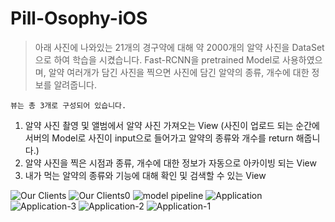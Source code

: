 # Pill-Osophy-iOS
> 아래 사진에 나와있는 21개의 경구약에 대해 약 2000개의 알약 사진을 DataSet으로 하여 학습을 시켰습니다.
> Fast-RCNN을 pretrained Model로 사용하였으며, 알약 여러개가 담긴 사진을 찍으면 사진에 담긴 알약의 종류, 개수에 대한 정보를 알려줍니다. <br>

```뷰는 총 3개로 구성되어 있습니다.```
1. 알약 사진 촬영 및 앨범에서 알약 사진 가져오는 View (사진이 업로드 되는 순간에 서버의 Model로 사진이 input으로 들어가고 알약의 종류와 개수를 return 해줍니다.)
2. 알약 사진을 찍은 시점과 종류, 개수에 대한 정보가 자동으로 아카이빙 되는 View
3. 내가 먹는 알약의 종류와 기능에 대해 확인 및 검색할 수 있는 View

![Our Clients](https://github.com/oy6uns/Pill-Osophy-iOS/assets/45239582/f88fa399-6c13-4448-b4a0-f4638807d7e8)
![Our Clients0](https://github.com/oy6uns/Pill-Osophy-iOS/assets/45239582/3aa84e54-2345-4467-8fd7-d8565106b7a1)
![model pipeline](https://github.com/oy6uns/Pill-Osophy-iOS/assets/45239582/099c307b-bafc-4d03-9d34-884254f17aa1)
![Application](https://github.com/oy6uns/Pill-Osophy-iOS/assets/45239582/f22a3245-3cf5-4ea7-971c-41fc6cebb043)
![Application-3](https://github.com/oy6uns/Pill-Osophy-iOS/assets/45239582/324f062c-68a9-4512-a35a-ede1ca819f26)
![Application-2](https://github.com/oy6uns/Pill-Osophy-iOS/assets/45239582/ef3bbdb7-ede3-4eb3-8737-3b8bdd454111)
![Application-1](https://github.com/oy6uns/Pill-Osophy-iOS/assets/45239582/bdd63752-415b-4b7e-b3a6-6388a4bb67f8)


